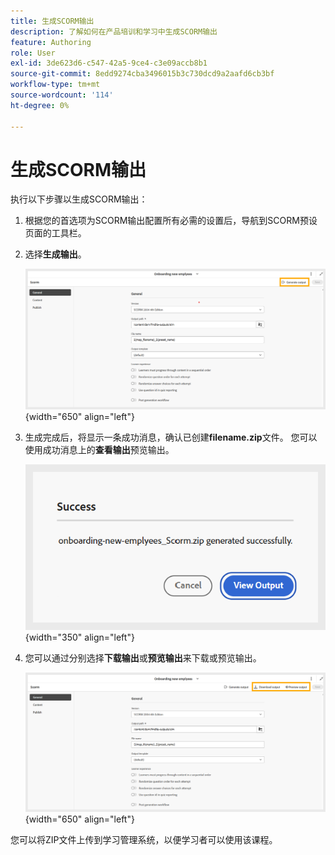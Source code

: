 ```yaml
---
title: 生成SCORM输出
description: 了解如何在产品培训和学习中生成SCORM输出
feature: Authoring
role: User
exl-id: 3de623d6-c547-42a5-9ce4-c3e09accb8b1
source-git-commit: 8edd9274cba3496015b3c730dcd9a2aafd6cb3bf
workflow-type: tm+mt
source-wordcount: '114'
ht-degree: 0%

---
```


# 生成SCORM输出

执行以下步骤以生成SCORM输出：

1. 根据您的首选项为SCORM输出配置所有必需的设置后，导航到SCORM预设页面的工具栏。
1. 选择&#x200B;**生成输出**。

   ![](assets/scorm-generate-output.png){width="650" align="left"}

1. 生成完成后，将显示一条成功消息，确认已创建&#x200B;**filename.zip**&#x200B;文件。 您可以使用成功消息上的&#x200B;**查看输出**&#x200B;预览输出。

   ![](assets/scorm-success-message.png){width="350" align="left"}

1. 您可以通过分别选择&#x200B;**下载输出**&#x200B;或&#x200B;**预览输出**&#x200B;来下载或预览输出。

   ![](assets/scorm-view-output.png){width="650" align="left"}

您可以将ZIP文件上传到学习管理系统，以便学习者可以使用该课程。

